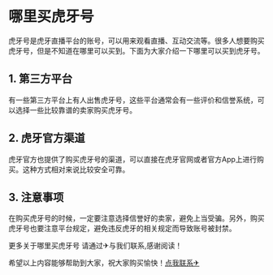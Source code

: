 # 哪里买虎牙号

虎牙号是虎牙直播平台的账号，可以用来观看直播、互动交流等。很多人想要购买虎牙号，但是不知道在哪里可以买到。下面为大家介绍一下哪里可以买到虎牙号。

## 1. 第三方平台

有一些第三方平台上有人出售虎牙号，这些平台通常会有一些评价和信誉系统，可以选择一些比较靠谱的卖家购买虎牙号。

## 2. 虎牙官方渠道

虎牙官方也提供了购买虎牙号的渠道，可以直接在虎牙官网或者官方App上进行购买。这种方式相对来说比较安全可靠。

## 3. 注意事项

在购买虎牙号的时候，一定要注意选择信誉好的卖家，避免上当受骗。另外，购买虎牙号也要注意平台规定，避免违反虎牙的相关规定而导致账号被封禁。

更多关于哪里买虎牙号 请通过✈与我们联系,感谢阅读！

希望以上内容能够帮助到大家，祝大家购买愉快！[点我联系✈](https://file.k02.cc)